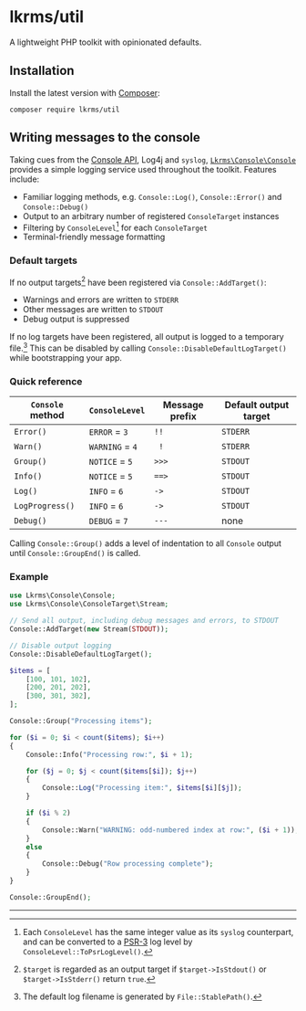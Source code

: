 # lkrms/util

A lightweight PHP toolkit with opinionated defaults.

## Installation

Install the latest version with [Composer](https://getcomposer.org/):

```shell
composer require lkrms/util
```

## Writing messages to the console

Taking cues from the [Console API][Console_API], Log4j and `syslog`,
[`Lkrms\Console\Console`][Console.php] provides a simple logging service used
throughout the toolkit. Features include:

- Familiar logging methods, e.g. `Console::Log()`, `Console::Error()` and
  `Console::Debug()`
- Output to an arbitrary number of registered `ConsoleTarget` instances
- Filtering by `ConsoleLevel`[^log-levels] for each `ConsoleTarget`
- Terminal-friendly message formatting

### Default targets

If no output targets[^targets] have been registered via `Console::AddTarget()`:

- Warnings and errors are written to `STDERR`
- Other messages are written to `STDOUT`
- Debug output is suppressed

If no log targets have been registered, all output is logged to a temporary
file.[^log-file] This can be disabled by calling
`Console::DisableDefaultLogTarget()` while bootstrapping your app.

### Quick reference

| `Console` method | `ConsoleLevel`  | Message prefix | Default output target |
| ---------------- | --------------- | -------------- | --------------------- |
| `Error()`        | `ERROR` = `3`   | ` !! `         | `STDERR`              |
| `Warn()`         | `WARNING` = `4` | `  ! `         | `STDERR`              |
| `Group()`        | `NOTICE` = `5`  | `>>> `         | `STDOUT`              |
| `Info()`         | `NOTICE` = `5`  | `==> `         | `STDOUT`              |
| `Log()`          | `INFO` = `6`    | ` -> `         | `STDOUT`              |
| `LogProgress()`  | `INFO` = `6`    | ` -> `         | `STDOUT`              |
| `Debug()`        | `DEBUG` = `7`   | `--- `         | none                  |

Calling `Console::Group()` adds a level of indentation to all `Console` output
until `Console::GroupEnd()` is called.

### Example

```php
use Lkrms\Console\Console;
use Lkrms\Console\ConsoleTarget\Stream;

// Send all output, including debug messages and errors, to STDOUT
Console::AddTarget(new Stream(STDOUT));

// Disable output logging
Console::DisableDefaultLogTarget();

$items = [
    [100, 101, 102],
    [200, 201, 202],
    [300, 301, 302],
];

Console::Group("Processing items");

for ($i = 0; $i < count($items); $i++)
{
    Console::Info("Processing row:", $i + 1);

    for ($j = 0; $j < count($items[$i]); $j++)
    {
        Console::Log("Processing item:", $items[$i][$j]);
    }

    if ($i % 2)
    {
        Console::Warn("WARNING: odd-numbered index at row:", ($i + 1));
    }
    else
    {
        Console::Debug("Row processing complete");
    }
}

Console::GroupEnd();
```

---

[^log-levels]: Each `ConsoleLevel` has the same integer value as its `syslog`
    counterpart, and can be converted to a [PSR-3][psr-3] log level by
    `ConsoleLevel::ToPsrLogLevel()`.

[^targets]: `$target` is regarded as an output target if `$target->IsStdout()`
    or `$target->IsStderr()` return `true`.

[^log-file]: The default log filename is generated by `File::StablePath()`.

[Console_API]: https://developer.mozilla.org/en-US/docs/Web/API/Console_API
[Console.php]: src/Console/Console.php
[psr-3]: https://www.php-fig.org/psr/psr-3/
